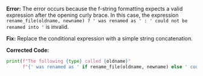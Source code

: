 **Error:** The error occurs because the f-string formatting expects a valid expression after the opening curly brace. In this case, the expression `rename_file(oldname, newname) ? ' was renamed as ' : ' could not be renamed into '` is invalid.

**Fix:** Replace the conditional expression with a simple string concatenation.

**Corrected Code:**

```python
print(f"The following {type} called {oldname}"
      f"{' was renamed as ' if rename_file(oldname, newname) else ' could not be renamed into '}{newname}.")
```

